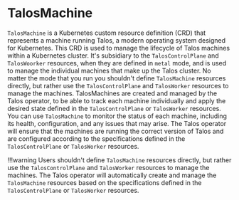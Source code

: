# TalosMachine

`TalosMachine` is a Kubernetes custom resource definition (CRD) that represents a machine running Talos, a modern operating system designed for Kubernetes. This CRD is used to manage the lifecycle of Talos machines within a Kubernetes cluster. It's subsidiary to the `TalosControlPlane` and `TalosWoorker` resources, when they are defined in `metal` mode, and is used to manage the individual machines that make up the Talos cluster. No matter the mode that you run you shouldn't define `TalosMachine` resources directly, but rather use the `TalosControlPlane` and `TalosWorker` resources to manage the machines. TalosMachines are created and managed by the Talos operator, to be able to track each machine individually and apply the desired state defined in the `TalosControlPlane` or `TalosWorker` resources. You can use `TalosMachine` to monitor the status of each machine, including its health, configuration, and any issues that may arise. The Talos operator will ensure that the machines are running the correct version of Talos and are configured according to the specifications defined in the `TalosControlPlane` or `TalosWorker` resources.

!!!warning
    Users shouldn't define `TalosMachine` resources directly, but rather use the `TalosControlPlane` and `TalosWorker` resources to manage the machines. The Talos operator will automatically create and manage the `TalosMachine` resources based on the specifications defined in the `TalosControlPlane` or `TalosWorker` resources.
